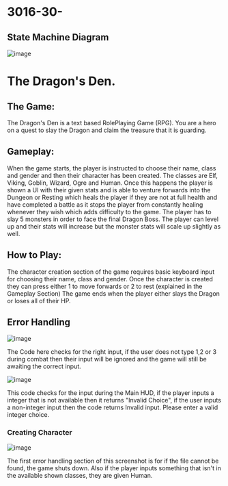 # 3016-30-
## State Machine Diagram
![image](https://github.com/Grog02/3016-30-/assets/91668510/b2a59a87-b719-4035-a188-3d5230cc4b5d)


# The Dragon's Den.

## The Game: 
The Dragon's Den is a text based RolePlaying Game (RPG). You are a hero on a quest to slay the Dragon and claim the treasure that it is guarding. 

## Gameplay: 
When the game starts, the player is instructed to choose their name, class and gender and then their character has been created. The classes are Elf, Viking, Goblin, Wizard, Ogre and Human.
Once this happens the player is shown a UI with their given stats and is able to venture forwards into the Dungeon or Resting which heals the player if they are not at full health and have completed a battle as it stops the player from constantly healing whenever they wish which adds difficulty to the game.
The player has to slay 5 monsters in order to face the final Dragon Boss. The player can level up and their stats will increase but the monster stats will scale up slightly as well. 


## How to Play:
The character creation section of the game requires basic keyboard input for choosing their name, class and gender. Once the character is created they can press either 1 to move forwards or 2 to rest
(explained in the Gameplay Section)
The game ends when the player either slays the Dragon or loses all of their HP.

## Error Handling
![image](https://github.com/Grog02/3016-30-/assets/91668510/e63908f2-7dbc-4f85-88b7-dabea7d649c6)

The Code here checks for the right input, if the user does not type 1,2 or 3 during combat then their input will be ignored and the game will still be awaiting the correct input.

![image](https://github.com/Grog02/3016-30-/assets/91668510/8016c070-725f-4e07-abc6-47c94deec608)

This code checks for the input during the Main HUD, if the player inputs a integer that is not available then it returns "Invalid Choice", if the user inputs a non-integer input then the code returns
Invalid input. Please enter a valid integer choice.

### Creating Character
![image](https://github.com/Grog02/3016-30-/assets/91668510/aefa3f77-cc41-49d8-8346-42f2ee2b2b85)

The first error handling section of this screenshot is for if the file cannot be found, the game shuts down. Also if the player inputs something that isn't in the available shown classes, they are given Human.
